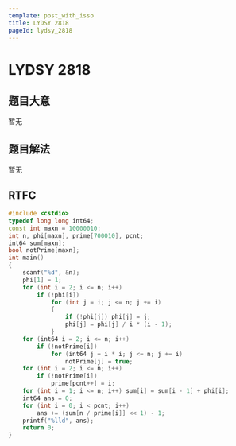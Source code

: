 ```yaml
---
template: post_with_isso
title: LYDSY 2818
pageId: lydsy_2818
---
```


# LYDSY 2818
<span id="poem"></span><script>$(function(){$.ajax('/api/poem?rnd='+Date.now()+Math.random()).done(function(data){$('#poem').text(data);});});</script>
## 题目大意
暂无

## 题目解法
暂无

## RTFC

```cpp
#include <cstdio>
typedef long long int64;
const int maxn = 10000010;
int n, phi[maxn], prime[700010], pcnt;
int64 sum[maxn];
bool notPrime[maxn];
int main()
{
    scanf("%d", &n);
    phi[1] = 1;
    for (int i = 2; i <= n; i++)
        if (!phi[i])
            for (int j = i; j <= n; j += i)
            {
                if (!phi[j]) phi[j] = j;
                phi[j] = phi[j] / i * (i - 1);
            }
    for (int64 i = 2; i <= n; i++)
        if (!notPrime[i])
            for (int64 j = i * i; j <= n; j += i)
                notPrime[j] = true;
    for (int i = 2; i <= n; i++)
        if (!notPrime[i])
            prime[pcnt++] = i;
    for (int i = 1; i <= n; i++) sum[i] = sum[i - 1] + phi[i];
    int64 ans = 0;
    for (int i = 0; i < pcnt; i++)
        ans += (sum[n / prime[i]] << 1) - 1;
    printf("%lld", ans);
    return 0;
}
```
<div id="__comment"></div>
